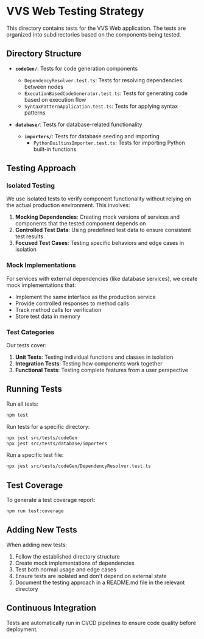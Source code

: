 # VVS Web Testing Strategy

This directory contains tests for the VVS Web application. The tests are organized into subdirectories based on the components being tested.

## Directory Structure

- **`codeGen/`**: Tests for code generation components
  - `DependencyResolver.test.ts`: Tests for resolving dependencies between nodes
  - `ExecutionBasedCodeGenerator.test.ts`: Tests for generating code based on execution flow
  - `SyntaxPatternApplication.test.ts`: Tests for applying syntax patterns
  
- **`database/`**: Tests for database-related functionality
  - **`importers/`**: Tests for database seeding and importing
    - `PythonBuiltinsImporter.test.ts`: Tests for importing Python built-in functions

## Testing Approach

### Isolated Testing

We use isolated tests to verify component functionality without relying on the actual production environment. This involves:

1. **Mocking Dependencies**: Creating mock versions of services and components that the tested component depends on
2. **Controlled Test Data**: Using predefined test data to ensure consistent test results
3. **Focused Test Cases**: Testing specific behaviors and edge cases in isolation

### Mock Implementations

For services with external dependencies (like database services), we create mock implementations that:

- Implement the same interface as the production service
- Provide controlled responses to method calls
- Track method calls for verification
- Store test data in memory

### Test Categories

Our tests cover:

1. **Unit Tests**: Testing individual functions and classes in isolation
2. **Integration Tests**: Testing how components work together
3. **Functional Tests**: Testing complete features from a user perspective

## Running Tests

Run all tests:

```bash
npm test
```

Run tests for a specific directory:

```bash
npx jest src/tests/codeGen
npx jest src/tests/database/importers
```

Run a specific test file:

```bash
npx jest src/tests/codeGen/DependencyResolver.test.ts
```

## Test Coverage

To generate a test coverage report:

```bash
npm run test:coverage
```

## Adding New Tests

When adding new tests:

1. Follow the established directory structure
2. Create mock implementations of dependencies
3. Test both normal usage and edge cases
4. Ensure tests are isolated and don't depend on external state
5. Document the testing approach in a README.md file in the relevant directory

## Continuous Integration

Tests are automatically run in CI/CD pipelines to ensure code quality before deployment. 
